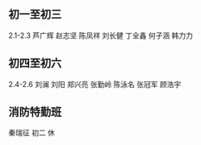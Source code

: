 ## 初一至初三
2.1-2.3
芦广辉 赵志坚 陈凤祥 刘长健 丁全鑫 何子涵  韩力力

## 初四至初六
2.4-2.6
刘澜 刘阳 郑兴亮 张勤岭 陈泳名  张冠军 顾浩宇

## 消防特勤班

秦瑞征 初二 休